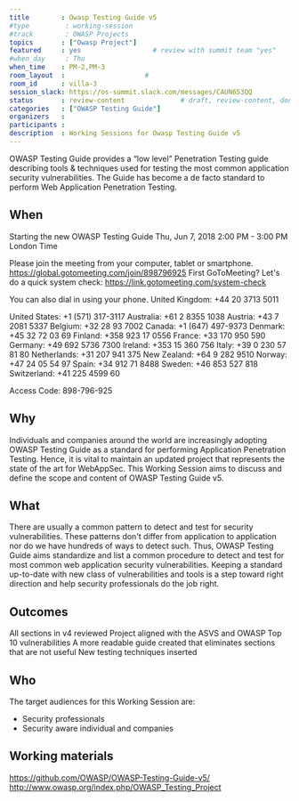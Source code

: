 ```yaml
---
title        : Owasp Testing Guide v5
#type         : working-session
#track        : OWASP Projects
topics       : ["Owasp Project"]
featured     : yes                  # review with summit team "yes"
#when_day     : Thu
when_time    : PM-2,PM-3
room_layout  :                    #
room_id      : villa-3
session_slack: https://os-summit.slack.com/messages/CAUN653QQ
status       : review-content              # draft, review-content, done
categories   : ["OWASP Testing Guide"]
organizers   :
participants :
description  : Working Sessions for Owasp Testing Guide v5
---
```



OWASP Testing Guide provides a “low level” Penetration Testing guide describing tools & techniques used for testing the most common application security vulnerabilities. The Guide has become a de facto standard to perform Web Application Penetration Testing.

## When

Starting the new OWASP Testing Guide 
Thu, Jun 7, 2018 2:00 PM - 3:00 PM London Time 

Please join the meeting from your computer, tablet or smartphone. 
https://global.gotomeeting.com/join/898796925 
First GoToMeeting? Let's do a quick system check: https://link.gotomeeting.com/system-check 

You can also dial in using your phone. 
United Kingdom: +44 20 3713 5011 

United States: +1 (571) 317-3117 
Australia: +61 2 8355 1038 
Austria: +43 7 2081 5337 
Belgium: +32 28 93 7002 
Canada: +1 (647) 497-9373 
Denmark: +45 32 72 03 69 
Finland: +358 923 17 0556 
France: +33 170 950 590 
Germany: +49 692 5736 7300 
Ireland: +353 15 360 756 
Italy: +39 0 230 57 81 80 
Netherlands: +31 207 941 375 
New Zealand: +64 9 282 9510 
Norway: +47 24 05 54 97 
Spain: +34 912 71 8488 
Sweden: +46 853 527 818 
Switzerland: +41 225 4599 60 

Access Code: 898-796-925 


## Why

Individuals and companies around the world are increasingly adopting OWASP Testing Guide as a standard for performing Application Penetration Testing. Hence, it is vital to maintain an updated project that represents the state of the art for WebAppSec. This Working Session aims to discuss and define the scope and content of OWASP Testing Guide v5.

## What

There are usually a common pattern to detect and test for security vulnerabilities. These patterns don't differ from application to application nor do we have hundreds of ways to detect such. Thus, OWASP Testing Guide aims standardize and list a common procedure to detect and test for most common web application security vulnerabilities. Keeping a standard up-to-date with new class of vulnerabilities and tools is a step toward right direction and help security professionals do the job right.

## Outcomes

All sections in v4 reviewed
Project aligned with the ASVS and OWASP Top 10 vulnerabilities
A more readable guide created that eliminates sections that are not useful
New testing techniques inserted

## Who

The target audiences for this Working Session are:
- Security professionals
- Security aware individual and companies

## Working materials

https://github.com/OWASP/OWASP-Testing-Guide-v5/
http://www.owasp.org/index.php/OWASP_Testing_Project
